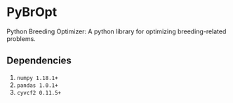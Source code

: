 # PyBrOpt
Python Breeding Optimizer: A python library for optimizing breeding-related problems.

## Dependencies
1) `numpy 1.18.1+`
2) `pandas 1.0.1+`
3) `cyvcf2 0.11.5+
`

